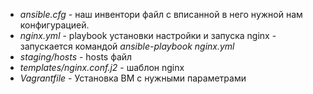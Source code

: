 - _ansible.cfg_ - наш инвентори файл с вписанной в него нужной нам конфигурацией.
- _nginx.yml_ - playbook установки настройки и запуска nginx - запускается командой _ansible-playbook nginx.yml_
- _staging\/hosts_ - hosts файл
- _templates\/nginx.conf.j2_ - шаблон nginx
- _Vagrantfile_ - Установка ВМ с нужными параметрами


